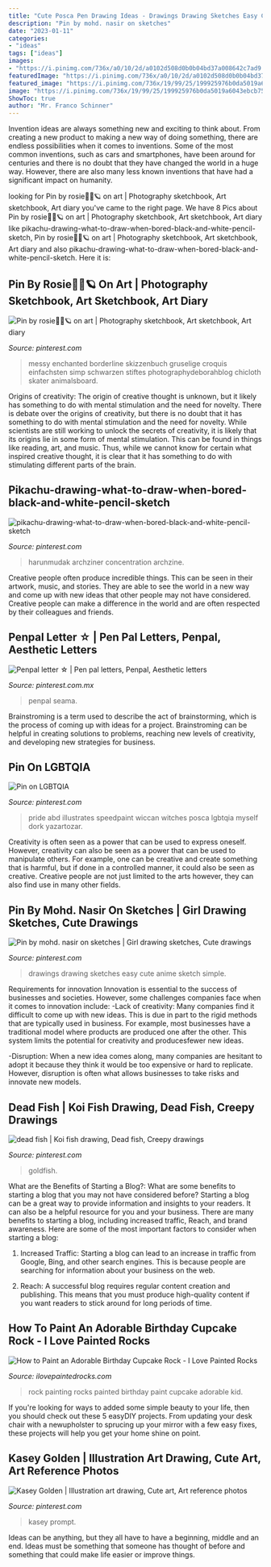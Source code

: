 ```yaml
---
title: "Cute Posca Pen Drawing Ideas - Drawings Drawing Sketches Easy Cute Anime Sketch Simple"
description: "Pin by mohd. nasir on sketches"
date: "2023-01-11"
categories:
- "ideas"
tags: ["ideas"]
images:
- "https://i.pinimg.com/736x/a0/10/2d/a0102d508d0b0b04bd37a008642c7ad9.jpg"
featuredImage: "https://i.pinimg.com/736x/a0/10/2d/a0102d508d0b0b04bd37a008642c7ad9.jpg"
featured_image: "https://i.pinimg.com/736x/19/99/25/199925976b0da5019a6043ebcb7572fa.jpg"
image: "https://i.pinimg.com/736x/19/99/25/199925976b0da5019a6043ebcb7572fa.jpg"
ShowToc: true
author: "Mr. Franco Schinner"
---
```



Invention ideas are always something new and exciting to think about. From creating a new product to making a new way of doing something, there are endless possibilities when it comes to inventions. Some of the most common inventions, such as cars and smartphones, have been around for centuries and there is no doubt that they have changed the world in a huge way. However, there are also many less known inventions that have had a significant impact on humanity.

	

		
looking for Pin by rosie🤍🐆🪐 on art | Photography sketchbook, Art sketchbook, Art diary you've came to the right page. We have 8 Pics about Pin by rosie🤍🐆🪐 on art | Photography sketchbook, Art sketchbook, Art diary like pikachu-drawing-what-to-draw-when-bored-black-and-white-pencil-sketch, Pin by rosie🤍🐆🪐 on art | Photography sketchbook, Art sketchbook, Art diary and also pikachu-drawing-what-to-draw-when-bored-black-and-white-pencil-sketch. Here it is:
		
    
## Pin By Rosie🤍🐆🪐 On Art | Photography Sketchbook, Art Sketchbook, Art Diary

<img loading=lazy src="https://i.pinimg.com/736x/8f/0a/e2/8f0ae2b639b7f485a4f0106bef5024ae.jpg" onerror="this.onerror=null;this.src='https://tse3.mm.bing.net/th?id=OIP.CpdmPlVFvlER_HJCcS_5xgHaJ3&amp;pid=15.1';" alt="Pin by rosie🤍🐆🪐 on art | Photography sketchbook, Art sketchbook, Art diary">

_Source: pinterest.com_

>messy enchanted borderline skizzenbuch gruselige croquis einfachsten simp schwarzen stiftes photographydeborahblog chicloth skater animalsboard. 

	

Origins of creativity: The origin of creative thought is unknown, but it likely has something to do with mental stimulation and the need for novelty.
There is debate over the origins of creativity, but there is no doubt that it has something to do with mental stimulation and the need for novelty. While scientists are still working to unlock the secrets of creativity, it is likely that its origins lie in some form of mental stimulation. This can be found in things like reading, art, and music. Thus, while we cannot know for certain what inspired creative thought, it is clear that it has something to do with stimulating different parts of the brain.

    
## Pikachu-drawing-what-to-draw-when-bored-black-and-white-pencil-sketch

<img loading=lazy src="https://i.pinimg.com/736x/67/25/20/67252033891c8f513f5f3012ad05dc44.jpg" onerror="this.onerror=null;this.src='https://tse4.mm.bing.net/th?id=OIP.gMQv_4ZEzK85q_mcHRhjUQHaK4&amp;pid=15.1';" alt="pikachu-drawing-what-to-draw-when-bored-black-and-white-pencil-sketch">

_Source: pinterest.com_

>harunmudak archziner concentration archzine. 

	

Creative people often produce incredible things. This can be seen in their artwork, music, and stories. They are able to see the world in a new way and come up with new ideas that other people may not have considered. Creative people can make a difference in the world and are often respected by their colleagues and friends.

    
## Penpal Letter ☆ | Pen Pal Letters, Penpal, Aesthetic Letters

<img loading=lazy src="https://i.pinimg.com/736x/19/99/25/199925976b0da5019a6043ebcb7572fa.jpg" onerror="this.onerror=null;this.src='https://tse3.mm.bing.net/th?id=OIP.M-shRxjHI43qg0vX4psggwHaHa&amp;pid=15.1';" alt="Penpal letter ☆ | Pen pal letters, Penpal, Aesthetic letters">

_Source: pinterest.com.mx_

>penpal seama. 

	

Brainstroming is a term used to describe the act of brainstorming, which is the process of coming up with ideas for a project. Brainstroming can be helpful in creating solutions to problems, reaching new levels of creativity, and developing new strategies for business.

    
## Pin On LGBTQIA

<img loading=lazy src="https://i.pinimg.com/736x/9d/53/ba/9d53baa72e5a60688b47d44fa68cd05b.jpg" onerror="this.onerror=null;this.src='https://tse1.mm.bing.net/th?id=OIP.p6XkeIG4ChMQZGwBz8ETrwHaHa&amp;pid=15.1';" alt="Pin on LGBTQIA">

_Source: pinterest.com_

>pride abd illustrates speedpaint wiccan witches posca lgbtqia myself dork yazartozar. 

	

Creativity is often seen as a power that can be used to express oneself. However, creativity can also be seen as a power that can be used to manipulate others. For example, one can be creative and create something that is harmful, but if done in a controlled manner, it could also be seen as creative. Creative people are not just limited to the arts however, they can also find use in many other fields.

    
## Pin By Mohd. Nasir On Sketches | Girl Drawing Sketches, Cute Drawings

<img loading=lazy src="https://i.pinimg.com/736x/a0/10/2d/a0102d508d0b0b04bd37a008642c7ad9.jpg" onerror="this.onerror=null;this.src='https://tse4.mm.bing.net/th?id=OIP.2v2WcLRvzT36LAbgGYdEKAHaLC&amp;pid=15.1';" alt="Pin by mohd. nasir on sketches | Girl drawing sketches, Cute drawings">

_Source: pinterest.com_

>drawings drawing sketches easy cute anime sketch simple. 

	

Requirements for innovation
Innovation is essential to the success of businesses and societies. However, some challenges companies face when it comes to innovation include:
-Lack of creativity: Many companies find it difficult to come up with new ideas. This is due in part to the rigid methods that are typically used in business. For example, most businesses have a traditional model where products are produced one after the other. This system limits the potential for creativity and producesfewer new ideas.

-Disruption: When a new idea comes along, many companies are hesitant to adopt it because they think it would be too expensive or hard to replicate. However, disruption is often what allows businesses to take risks and innovate new models.

    
## Dead Fish | Koi Fish Drawing, Dead Fish, Creepy Drawings

<img loading=lazy src="https://i.pinimg.com/736x/0b/2a/9a/0b2a9ae431a5825f73d60b886b5dcebc--printer-paper-koi.jpg" onerror="this.onerror=null;this.src='https://tse4.mm.bing.net/th?id=OIP.kh9UDkfXPRc1z_7sOzBUlgHaJ_&amp;pid=15.1';" alt="dead fish | Koi fish drawing, Dead fish, Creepy drawings">

_Source: pinterest.com_

>goldfish. 

	

What are the Benefits of Starting a Blog?: What are some benefits to starting a blog that you may not have considered before?
Starting a blog can be a great way to provide information and insights to your readers. It can also be a helpful resource for you and your business. There are many benefits to starting a blog, including increased traffic, Reach, and brand awareness. Here are some of the most important factors to consider when starting a blog: 
1. Increased Traffic: Starting a blog can lead to an increase in traffic from Google, Bing, and other search engines. This is because people are searching for information about your business on the web. 

2. Reach: A successful blog requires regular content creation and publishing. This means that you must produce high-quality content if you want readers to stick around for long periods of time.

    
## How To Paint An Adorable Birthday Cupcake Rock - I Love Painted Rocks

<img loading=lazy src="https://4.bp.blogspot.com/-0OoQ1ASH43Y/Wg1bunKZ-vI/AAAAAAABbVI/4o8aKScru_43fjdmxeks7Qg9wwEvkfPxACLcBGAs/s1600/ideas%2Bfor%2Bpainting%2Brocks%2B-%2Ba%2Brainbow%2Bbirthday%2Bcupcake%2Bwith%2Bsprinkles%2Band%2Ba%2Bribbon.jpg" onerror="this.onerror=null;this.src='https://tse4.mm.bing.net/th?id=OIP.cD9cYRRlVtqkM6eoU28BhwHaK1&amp;pid=15.1';" alt="How to Paint an Adorable Birthday Cupcake Rock - I Love Painted Rocks">

_Source: ilovepaintedrocks.com_

>rock painting rocks painted birthday paint cupcake adorable kid. 

	

If you're looking for ways to added some simple beauty to your life, then you should check out these 5 easyDIY projects. From updating your desk chair with a newupholster to sprucing up your mirror with a few easy fixes, these projects will help you get your home shine on point.

    
## Kasey Golden | Illustration Art Drawing, Cute Art, Art Reference Photos

<img loading=lazy src="https://i.pinimg.com/736x/70/bd/09/70bd098e67994ed88516b998c94754c2.jpg" onerror="this.onerror=null;this.src='https://tse4.mm.bing.net/th?id=OIP.HGJMaHwNFKFWdjy3zDTjWQHaF7&amp;pid=15.1';" alt="Kasey Golden | Illustration art drawing, Cute art, Art reference photos">

_Source: pinterest.com_

>kasey prompt. 

	

Ideas can be anything, but they all have to have a beginning, middle and an end. Ideas must be something that someone has thought of before and something that could make life easier or improve things.

